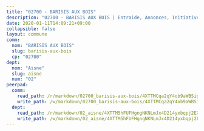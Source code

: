 ```yaml
---
title: "02700 - BARISIS AUX BOIS"
description: "02700 - BARISIS AUX BOIS | Entraide, Annonces, Initiatives"
date: 2020-01-11T14:09:21+09:00
collapsible: false
layout: commune
comm:
  nom: "BARISIS AUX BOIS"
  slug: barisis-aux-bois
  cp: "02700"
dept:
  nom: "Aisne"
  slug: aisne
  num: "02"
peerpad:
  comm:
    read_path: /r/markdown/02700_barisis-aux-bois/4XTTMCqa2qY4ob9aWBSigKZ7cZDtsyjfGjYDFkdjmoULDrgJL
    write_path: /w/markdown/02700_barisis-aux-bois/4XTTMCqa2qY4ob9aWBSigKZ7cZDtsyjfGjYDFkdjmoULDrgJL-K3TgUEQhXRejMqjv4G2C5cckbXXxdQ5VrnEZQsbrBRvEnUxozWDenffAm9oknp8txd6HbTomeorxM9Z9WZtvnVbuTu7YR2GxTmEV8JjC8EaZDDcqxbZBMy7JemEfqdU4Pu8W9tDW
  dept:
    read_path: /r/markdown/02_aisne/4XTTM5hFUFHgngNKNLmJx4D214yxbqpj2EXK5CBjZ5LZF3zAf
    write_path: /w/markdown/02_aisne/4XTTM5hFUFHgngNKNLmJx4D214yxbqpj2EXK5CBjZ5LZF3zAf-K3TgUfAP6D753WPagZBnpcFgyCUpnZXNhrQsKU6J8qon6wxmFCHD5kB3GMzCYyJmAGHN58p9qgKDhnEgSAuHEK3wjVXSJoUkHyn6Vb7T2aNZ2y6ez5BMkQCEQxoUkfyK9J3TXU3M
---
```


